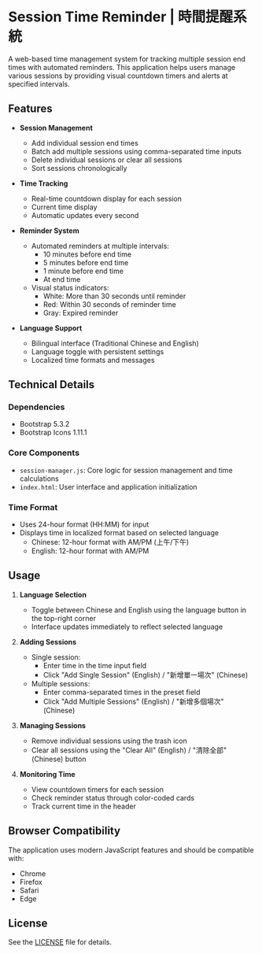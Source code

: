 # Session Time Reminder | 時間提醒系統

A web-based time management system for tracking multiple session end times with automated reminders. This application helps users manage various sessions by providing visual countdown timers and alerts at specified intervals.

## Features

- **Session Management**
    - Add individual session end times
    - Batch add multiple sessions using comma-separated time inputs
    - Delete individual sessions or clear all sessions
    - Sort sessions chronologically

- **Time Tracking**
    - Real-time countdown display for each session
    - Current time display
    - Automatic updates every second

- **Reminder System**
    - Automated reminders at multiple intervals:
        - 10 minutes before end time
        - 5 minutes before end time
        - 1 minute before end time
        - At end time
    - Visual status indicators:
        - White: More than 30 seconds until reminder
        - Red: Within 30 seconds of reminder time
        - Gray: Expired reminder

- **Language Support**
    - Bilingual interface (Traditional Chinese and English)
    - Language toggle with persistent settings
    - Localized time formats and messages

## Technical Details

### Dependencies

- Bootstrap 5.3.2
- Bootstrap Icons 1.11.1

### Core Components

- `session-manager.js`: Core logic for session management and time calculations
- `index.html`: User interface and application initialization

### Time Format

- Uses 24-hour format (HH:MM) for input
- Displays time in localized format based on selected language
    - Chinese: 12-hour format with AM/PM (上午/下午)
    - English: 12-hour format with AM/PM

## Usage

1. **Language Selection**
    - Toggle between Chinese and English using the language button in the top-right corner
    - Interface updates immediately to reflect selected language

2. **Adding Sessions**
    - Single session:
        - Enter time in the time input field
        - Click "Add Single Session" (English) / "新增單一場次" (Chinese)
    - Multiple sessions:
        - Enter comma-separated times in the preset field
        - Click "Add Multiple Sessions" (English) / "新增多個場次" (Chinese)

3. **Managing Sessions**
    - Remove individual sessions using the trash icon
    - Clear all sessions using the "Clear All" (English) / "清除全部" (Chinese) button

4. **Monitoring Time**
    - View countdown timers for each session
    - Check reminder status through color-coded cards
    - Track current time in the header

## Browser Compatibility

The application uses modern JavaScript features and should be compatible with:
- Chrome
- Firefox
- Safari
- Edge

## License

See the [LICENSE](LICENSE) file for details.

